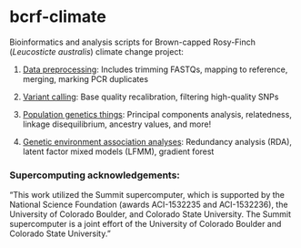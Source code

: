 # bcrf-climate

Bioinformatics and analysis scripts for Brown-capped Rosy-Finch (*Leucosticte australis*) climate change project:

1.  [Data preprocessing](https://github.com/mgdesaix/bcrf-climate/blob/master/01_Preprocessing/Preprocessing.md): Includes trimming FASTQs, mapping to reference, merging, marking PCR duplicates

2.  [Variant calling](https://github.com/mgdesaix/bcrf-climate/blob/master/02_VariantCalling/Variants.md): Base quality recalibration, filtering high-quality SNPs

3.  [Population genetics things](https://github.com/mgdesaix/bcrf-climate/blob/main/03_PopulationGenetics/Popgen.md): Principal components analysis, relatedness, linkage disequilibrium, ancestry values, and more!

4.  [Genetic environment association analyses](https://github.com/mgdesaix/bcrf-climate/blob/main/04_GEA/GEA.md): Redundancy analysis (RDA), latent factor mixed models (LFMM), gradient forest


### Supercomputing acknowledgements:

“This work utilized the Summit supercomputer, which is supported by the National Science Foundation (awards ACI-1532235 and ACI-1532236), the University of Colorado Boulder, and Colorado State University. The Summit supercomputer is a joint effort of the University of Colorado Boulder and Colorado State University.”